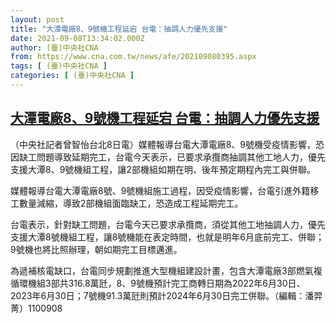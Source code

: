 ```yaml
---
layout: post
title: "大潭電廠8、9號機工程延宕 台電：抽調人力優先支援"
date: 2021-09-08T13:34:02.000Z
author: (臺)中央社CNA
from: https://www.cna.com.tw/news/afe/202109080395.aspx
tags: [ (臺)中央社CNA ]
categories: [ (臺)中央社CNA ]
---
```

<!--1631108042000-->
[大潭電廠8、9號機工程延宕 台電：抽調人力優先支援](https://www.cna.com.tw/news/afe/202109080395.aspx)
------

<div>
<div></div><div class="paragraph"><p>（中央社記者曾智怡台北8日電）媒體報導台電大潭電廠8、9號機受疫情影響，恐因缺工問題導致延期完工，台電今天表示，已要求承攬商抽調其他工地人力，優先支援大潭8、9號機組工程，讓2部機組如期在明、後年預定期程內完工與併聯。</p><p>媒體報導台電大潭電廠8號、9號機組施工過程，因受疫情影響，台電引進外籍移工數量減縮，導致2部機組面臨缺工，恐造成工程延期完工。</p><p>台電表示，針對缺工問題，台電今天已要求承攬商，須從其他工地抽調人力，優先支援大潭8號機組工程，讓8號機能在表定時間，也就是明年6月底前完工、併聯；9號機也將比照辦理，朝如期完工目標邁進。</p><p>為遞補核電缺口，台電同步規劃推進大型機組建設計畫，包含大潭電廠3部燃氣複循環機組3部共316.8萬瓩，8、9號機預計完工商轉日期為2022年6月30日、2023年6月30日；7號機91.3萬瓩則預計2024年6月30日完工併聯。（編輯：潘羿菁）1100908</p></div>
</div>
